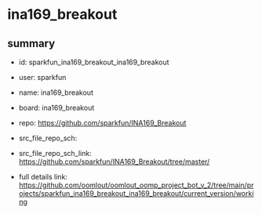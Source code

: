# ina169_breakout
 
## summary 
* id: sparkfun_ina169_breakout_ina169_breakout
* user: sparkfun
* name: ina169_breakout
* board: ina169_breakout
* repo: https://github.com/sparkfun/INA169_Breakout



* src_file_repo_sch: 
* src_file_repo_sch_link: https://github.com/sparkfun/INA169_Breakout/tree/master/
* full details link: https://github.com/oomlout/oomlout_oomp_project_bot_v_2/tree/main/projects/sparkfun_ina169_breakout_ina169_breakout/current_version/working  







